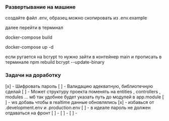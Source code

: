 ### Развертывание на машине

создайте файл .env, образец можно скопировать из .env.example 

далее перейти в терминал 

docker-compose build

docker-compose up -d

если ругается на bcrypt то нужно зайти в контейнер main и прописать в терминале
npm rebuild bcrypt --update-binary

### Задачи на доработку

[x] - Шифровать пароль
[ ] - Валидацию адекватную, библиотечную сделай
[ ] - Может структуру проекта поменять на entities , controllers , modules ... мб так удобнее будет указать путь до модулей в app.module
[ ] - ws добавь чтобы в realtime данные обновлялись
[x] - избавься от .development.env и .production.env
[ ] - в идеале пароль не должен отдаваться на фронт
[ ] -
[ ] -
[ ] -